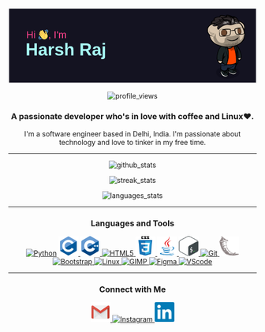 <p align="center"> <img src="Assets/header.png" alt="header.png" /> </p>

<p align="center"> <img src="https://komarev.com/ghpvc/?username=harshraj2717&color=fa418b&style=for-the-badge" alt="profile_views" /> </p>

<h3 align="center">A passionate developer who's in love with coffee and Linux❤️.</h3>

<p align="center"></em>I'm a software engineer based in Delhi, India. I'm passionate about technology and love to tinker in my free time.</p>

---

<p align="center"> <img src="https://github-readme-stats-eight-iota-75.vercel.app/api?username=harshraj2717&theme=radical&show_icons=true" alt="github_stats" width=500> </p>

<p align="center"> <img src="https://github-readme-streak-stats.herokuapp.com/?user=harshraj2717&theme=radical" alt="streak_stats" width=500> </p>

<p align="center"> <img src="https://github-readme-stats-eight-iota-75.vercel.app/api/top-langs/?username=harshraj2717&layout=compact&theme=radical" alt="languages_stats" width=500> </p>

---

<h3 align="center">Languages and Tools</h3>

<p align="center">
<a href="https://www.python.org/" target="_blank" rel="noreferrer"> <img src="https://upload.wikimedia.org/wikipedia/commons/thumb/c/c3/Python-logo-notext.svg/182px-Python-logo-notext.svg.png" alt="Python" title="Python" width="40" height="40"/></a>
<a href="https://en.wikipedia.org/wiki/C_(programming_language)" target="_blank" rel="noreferrer"> <img src="https://raw.githubusercontent.com/devicons/devicon/master/icons/c/c-original.svg" alt="C" title="C" width="40" height="40"/> </a>
<a href="https://en.wikipedia.org/wiki/C%2B%2B" target="_blank" rel="noreferrer"> <img src="https://raw.githubusercontent.com/devicons/devicon/master/icons/cplusplus/cplusplus-original.svg" alt="C++" title="C++" width="40" height="40"/> </a>
<a href="https://developer.mozilla.org/en-US/docs/Web/HTML" target="_blank" rel="noreferrer"> <img src="https://upload.wikimedia.org/wikipedia/commons/thumb/6/61/HTML5_logo_and_wordmark.svg/195px-HTML5_logo_and_wordmark.svg.png" alt="HTML5" title="HTML5" width="40" height="40"/> </a>
<a href="https://developer.mozilla.org/en-US/docs/Web/CSS" target="_blank" rel="noreferrer"> <img src="https://raw.githubusercontent.com/devicons/devicon/master/icons/css3/css3-original-wordmark.svg" alt="CSS3" title="CSS3" width="40" height="40"/> </a>
<a href="https://www.java.com/en/" target="_blank" rel="noreferrer"> <img src="https://raw.githubusercontent.com/devicons/devicon/master/icons/java/java-original.svg" alt="Java" title="Java" width="40" height="40"/> </a>
<a href="https://www.gnu.org/software/bash/" target="_blank" rel="noreferrer"> <img src="Assets/logos/bash.png" alt="Bash" title="Bash" width="40" height="40"/> </a>
<a href="https://git-scm.com/" target="_blank" rel="noreferrer"> <img src="https://camo.githubusercontent.com/fbfcb9e3dc648adc93bef37c718db16c52f617ad055a26de6dc3c21865c3321d/68747470733a2f2f7777772e766563746f726c6f676f2e7a6f6e652f6c6f676f732f6769742d73636d2f6769742d73636d2d69636f6e2e737667" alt="Git" title="Git" width="40" height="40"/> </a>
<a href="https://flask.palletsprojects.com/en/2.2.x/" target="_blank" rel="noreferrer"> <img src="Assets/logos/flask.png" alt="Flask" title="Flask" width="40" height="40"/> </a>
<a href="https://en.wikipedia.org/wiki/Bootstrap_(front-end_framework)" target="_blank" rel="noreferrer"> <img src="https://upload.wikimedia.org/wikipedia/commons/thumb/b/b2/Bootstrap_logo.svg/182px-Bootstrap_logo.svg.png" alt="Bootstrap" title="Bootstrap" width="40" height="40"/> </a>
<a href="https://en.wikipedia.org/wiki/Linux" target="_blank" rel="noreferrer"> <img src="https://upload.wikimedia.org/wikipedia/commons/thumb/3/35/Tux.svg/225px-Tux.svg.png" alt="Linux" title="Linux" width="40" height="40"/> </a>
<a href="https://www.gimp.org/" target="_blank" rel="noreferrer"> <img src="https://upload.wikimedia.org/wikipedia/commons/thumb/4/45/The_GIMP_icon_-_gnome.svg/182px-The_GIMP_icon_-_gnome.svg.png" alt="GIMP" title="GIMP" width="40" height="40"/> </a>
<a href="https://www.figma.com/" target="_blank" rel="noreferrer"> <img src="https://camo.githubusercontent.com/ed93c2b000a76ceaad1503e7eb9356591b885227e82a36a005b9d3498b303ba5/68747470733a2f2f7777772e766563746f726c6f676f2e7a6f6e652f6c6f676f732f6669676d612f6669676d612d69636f6e2e737667" alt="Figma" title="Figma" width="40" height="40"/> </a>
<a href="https://code.visualstudio.com/" target="_blank" rel="noreferrer"> <img src="https://camo.githubusercontent.com/aa0e4ed5f01fb902f1405feb0a9baa285076a5b981e4323267c6b9977aa1d9fb/68747470733a2f2f7777772e766563746f726c6f676f2e7a6f6e652f6c6f676f732f76697375616c73747564696f5f636f64652f76697375616c73747564696f5f636f64652d69636f6e2e737667" alt="VScode" title="VScode" width="40" height="40"/> </a>
</p>

---

<h3 align="center">Connect with Me</h3>

<p align="center">
<a href="mailto:harshraj2717@gmail.com" target="_blank" rel="noreferrer"> <img src="Assets/logos/gmail.png" alt="harshraj2717@gmail.com" title="Mail" width="40" height="40"/> </a>
<a href="https://www.instagram.com/harsh_raj2717/" target="_blank" rel="noreferrer"> <img src="https://upload.wikimedia.org/wikipedia/commons/thumb/9/95/Instagram_logo_2022.svg/225px-Instagram_logo_2022.svg.png" alt="Instagram" title="Instagram" width="40" height="40"/> </a>
<a href="https://www.linkedin.com/in/harshraj2717/" target="_blank" rel="noreferrer"> <img src="Assets/logos/linkedin.png" alt="LinkedIn" title="LinkedIn" width="40" height="40"/> </a>
